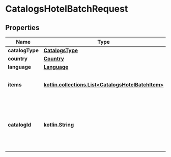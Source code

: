 
# CatalogsHotelBatchRequest

## Properties
Name | Type | Description | Notes
------------ | ------------- | ------------- | -------------
**catalogType** | [**CatalogsType**](CatalogsType.md) |  | 
**country** | [**Country**](Country.md) |  | 
**language** | [**Language**](Language.md) |  | 
**items** | [**kotlin.collections.List&lt;CatalogsHotelBatchItem&gt;**](CatalogsHotelBatchItem.md) | Array with catalogs item operations | 
**catalogId** | **kotlin.String** | Catalog id pertaining to the hotel item. If not provided, default to oldest hotel catalog |  [optional]



